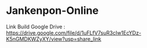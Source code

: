 # Jankenpon-Online
Link Build Google Drive :
https://drive.google.com/file/d/1uFLfV7suR3cIw1EcYDz-K5nGMDKWZyXY/view?usp=share_link
